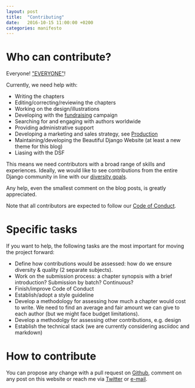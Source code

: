 ```yaml
---
layout: post
title:  "Contributing"
date:   2016-10-15 11:00:00 +0200
categories: manifesto
---
```



# Who can contribute?

Everyone! ["EVERYONE"](https://www.youtube.com/watch?v=MrTsuvykUZk "The Professional -- Everyone")!

Currently, we need help with:

- Writing the chapters
- Editing/correcting/reviewing the chapters
- Working on the design/illustrations
- Developing with the [fundraising](http://beautifuldjango.com/funding/2016/10/15/funding.html) campaign
- Searching for and engaging with authors worldwide
- Providing administrative support
- Developing a marketing and sales strategy, see [Production](http://beautifuldjango.com/manifesto/2016/10/15/production.html)
- Maintaining/developing the Beautiful Django Website (at least a new theme for this blog)
- Liasing with the DSF

This means we need contributors with a broad range of skills and experiences. Ideally, we would like to see contributions from the entire Django community in line with our [diversity goals](http://beautifuldjango.com/diversity/2016/10/15/diversity.html).

Any help, even the smallest comment on the blog posts, is greatly appreciated.

Note that all contributors are expected to follow our [Code of Conduct](http://beautifuldjango.com/code/of/conduct/2015/12/31/CoC.html).

# Specific tasks

If you want to help, the following tasks are the most important for moving the project forward:

- Define how contributions would be assessed: how do we ensure diversity & quality (2 separate subjects).
- Work on the submission process: a chapter synopsis with a brief introduction? Submission by batch? Continuous?
- Finish/improve Code of Conduct
- Establish/adopt a style guideline
- Develop a methodology for assessing how much a chapter would cost to write. We need to find an average and fair amount we can give to each author (but we might face budget limitations).
- Develop a methodolgy for assessing other contributions, e.g. design
- Establish the technical stack (we are currently considering asciidoc and markdown)

# How to contribute

You can propose any change with a pull request on [Github](https://github.com/beautifuldjango), comment on any post on this website or reach me via [Twitter](https://twitter.com/Adrien_Brunet) or [e-mail](mailto:brunet.adrien@gmail.com).

